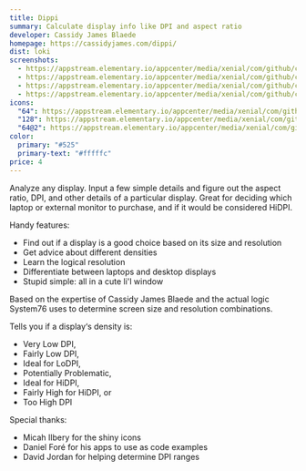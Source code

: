 ```yaml
---
title: Dippi
summary: Calculate display info like DPI and aspect ratio
developer: Cassidy James Blaede
homepage: https://cassidyjames.com/dippi/
dist: loki
screenshots:
  - https://appstream.elementary.io/appcenter/media/xenial/com/github/cassidyjames.dippi.desktop/0EF6D504EA7E750E011C8E221E955479/screenshots/image-1_orig.png
  - https://appstream.elementary.io/appcenter/media/xenial/com/github/cassidyjames.dippi.desktop/0EF6D504EA7E750E011C8E221E955479/screenshots/image-2_orig.png
  - https://appstream.elementary.io/appcenter/media/xenial/com/github/cassidyjames.dippi.desktop/0EF6D504EA7E750E011C8E221E955479/screenshots/image-3_orig.png
  - https://appstream.elementary.io/appcenter/media/xenial/com/github/cassidyjames.dippi.desktop/0EF6D504EA7E750E011C8E221E955479/screenshots/image-4_orig.png
icons:
  "64": https://appstream.elementary.io/appcenter/media/xenial/com/github/cassidyjames.dippi.desktop/0EF6D504EA7E750E011C8E221E955479/icons/64x64/com.github.cassidyjames.dippi_com.github.cassidyjames.dippi.png
  "128": https://appstream.elementary.io/appcenter/media/xenial/com/github/cassidyjames.dippi.desktop/0EF6D504EA7E750E011C8E221E955479/icons/128x128/com.github.cassidyjames.dippi_com.github.cassidyjames.dippi.png
  "64@2": https://appstream.elementary.io/appcenter/media/xenial/com/github/cassidyjames.dippi.desktop/0EF6D504EA7E750E011C8E221E955479/icons/64x64@2/com.github.cassidyjames.dippi_com.github.cassidyjames.dippi.png
color:
  primary: "#525"
  primary-text: "#fffffc"
price: 4
---
```


<p>Analyze any display. Input a few simple details and figure out the aspect ratio, DPI, and other details of a particular display. Great for deciding which laptop or external monitor to purchase, and if it would be considered HiDPI.</p>
<p>Handy features:</p>
<ul>
  <li>Find out if a display is a good choice based on its size and resolution</li>
  <li>Get advice about different densities</li>
  <li>Learn the logical resolution</li>
  <li>Differentiate between laptops and desktop displays</li>
  <li>Stupid simple: all in a cute li&apos;l window</li>
</ul>
<p>Based on the expertise of Cassidy James Blaede and the actual logic System76 uses to determine screen size and resolution combinations.</p>
<p>Tells you if a display‘s density is:</p>
<ul>
  <li>Very Low DPI,</li>
  <li>Fairly Low DPI,</li>
  <li>Ideal for LoDPI,</li>
  <li>Potentially Problematic,</li>
  <li>Ideal for HiDPI,</li>
  <li>Fairly High for HiDPI, or</li>
  <li>Too High DPI</li>
</ul>
<p>Special thanks:</p>
<ul>
  <li>Micah Ilbery for the shiny icons</li>
  <li>Daniel Foré for his apps to use as code examples</li>
  <li>David Jordan for helping determine DPI ranges</li>
</ul>
